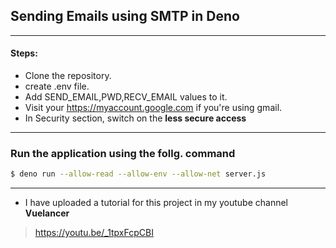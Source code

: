 ## Sending Emails using SMTP in Deno

---

#### Steps:

- Clone the repository.
- create .env file.
- Add SEND_EMAIL,PWD,RECV_EMAIL values to it.
- Visit your https://myaccount.google.com if you're using gmail.
- In Security section, switch on the **less secure access**

---

### Run the application using the follg. command

```sh
$ deno run --allow-read --allow-env --allow-net server.js
```

---

- I have uploaded a tutorial for this project in my youtube channel **Vuelancer**

> https://youtu.be/_1tpxFcpCBI
